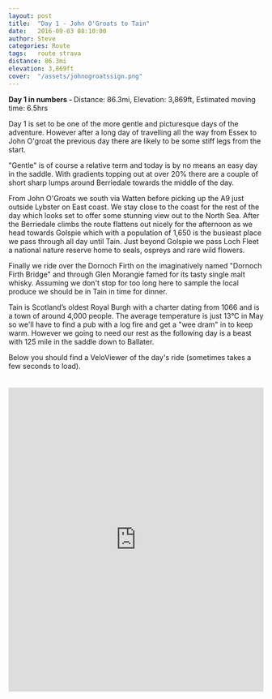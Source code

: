 ```yaml
---
layout: post
title:  "Day 1 - John O'Groats to Tain"
date:   2016-09-03 08:10:00
author: Steve
categories: Route
tags:	route strava
distance: 86.3mi
elevation: 3,869ft
cover:  "/assets/johnogroatssign.png"
---
```


<div class="key-stats">
  <strong>Day 1 in numbers - </strong> Distance: 86.3mi, Elevation: 3,869ft, Estimated moving time: 6.5hrs
</div>


Day 1 is set to be one of the more gentle and picturesque days of the adventure. However after a long day
of travelling all the way from Essex to John O'groat the previous day there are likely to be some stiff legs from
the start.

"Gentle" is of course a relative term and today is by no means an easy day in the saddle. With gradients topping out at
over 20% there are a couple of short sharp lumps around Berriedale towards the middle of the day.

From John O'Groats we south via Watten before picking up the A9 just outside Lybster on East coast.
We stay close to the coast for the rest of the day which looks set to offer some stunning view out to the North Sea.
After the Berriedale climbs the route flattens out nicely for the afternoon as we head towards Golspie which with a population
of 1,650 is the busieast place we pass through all day until Tain. Just beyond Golspie we pass Loch Fleet a national nature reserve home
to seals, ospreys and rare wild flowers.

Finally we ride over the Dornoch Firth on the imaginatively named "Dornoch Firth Bridge" and through Glen Morangie
famed for its tasty single malt whisky. Assuming we don't stop for too long here to sample the local produce we should
be in Tain in time for dinner.

Tain is Scotland’s oldest Royal Burgh with a charter dating from 1066 and is a town of around 4,000 people. The average temperature
is just 13°C in May so we'll have to find a pub with a log fire and get a "wee dram" in to keep warm. However we going to need our
rest as the following day is a beast with 125 mile in the saddle down to Ballater.

Below you should find a VeloViewer of the day's ride (sometimes takes a
few seconds to load).

<iframe style="width:100%;height:600px;padding-top:20px" src="https://veloviewer.com/routes/6928148/embed2" frameborder="0" scrolling="no"></iframe>
